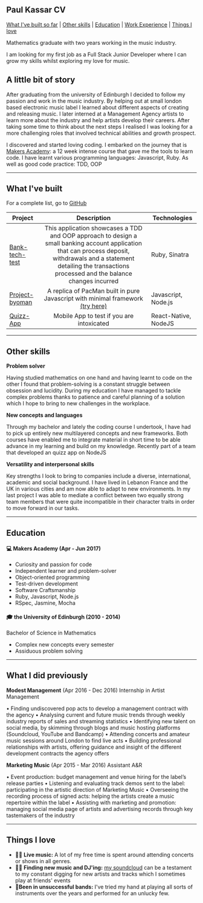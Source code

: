 ## Paul Kassar CV
[What I've built so far](#built) | [Other skills](#other) | [Education](#education) | [Work Experience](#work) | [Things I love](#love)

Mathematics graduate with two years working in the music industry.

I am looking for my first job as a Full Stack Junior Developer where I can grow my skills whilst exploring my love for music.


## A little bit of story

 After graduating from the university of Edinburgh I decided to follow my passion and work in the music industry. By helping out at small london based electronic music label I learned about different aspects of creating and releasing music. I later interned at a Management Agency artists to learn more about the industry and help artists develop their careers.
 After taking some time to think about the next steps I realised I was looking for a more challenging roles that involved technical abilities and growth prospect. 

I discovered and started loving coding. I embarked on the journey that is [Makers Academy](http://www.makersacademy.com/): a 12 week intense course that gave me the tools to learn code. I have learnt various programming languages: Javascript, Ruby. As well as good code practice: TDD, OOP

---
<a name="built"></a>
## What I've built

For a complete list, go to [GitHub](https://github.com/pkassar)

| Project   | Description | Technologies |
|           ---                                      |:---:|---|
| [Bank-tech-test](https://github.com/JayWebDevCom/bank-tech-test)| This application showcases a TDD and OOP approach to design a small banking account application that can process deposit, withdrawals and a statement detailing the transactions processed and the balance changes incurred | Ruby, Sinatra |
| [Project-byoman](https://github.com/henryhobhouse/project_byoman) | A replica of PacMan built in pure Javascript with minimal framework [(try here)](https://project-byo-man.herokuapp.com/)  | Javascript, Node.js |
| [Quizz-App](https://github.com/henryhobhouse/quiz-app) | Mobile App to test if you are intoxicated  | React-Native, NodeJS |
---
<a name="other"></a>
## Other skills

**Problem solver**

Having studied mathematics on one hand and having learnt to code on the other I found that problem-solving is a constant struggle between obsession and lucidity. During my education I have managed to tackle complex problems thanks to patience and careful planning of a solution which I hope to bring to new challenges in the workplace.

**New concepts and languages**

Through my bachelor and lately the coding course I undertook, I have had to pick up entirely new multilayered concepts and new frameworks. Both courses have enabled me to integrate material in short time to be able advance in my learning and build on my knowledge. Recently part of a team that developed an quizz app on NodeJS

**Versatility and interpersonal skills**

Key strengths I look to bring to companies include a diverse, international, academic and social background. I have lived in Lebanon France and the UK in various cities and am now able to adapt to new environments. In my last project I was able to mediate a conflict between two equally strong team members that were quite incompatible in their character traits in order to move forward in our tasks.


---

<a name="education"></a>
## Education

#### 💻 Makers Academy (Apr - Jun 2017)

- Curiosity and passion for code
- Independent learner and problem-solver
- Object-oriented programming
- Test-driven development
- Software Craftsmanship
- Ruby, Javascript, Node.js
- RSpec, Jasmine, Mocha

#### 🎓 the University of Edinburgh (2010 - 2014)‍

Bachelor of Science in Mathematics

- Complex new concepts every semester
- Assiduous problem solving
---
<a name="work"></a>
## What I did previously

**Modest Management** (Apr 2016 -  Dec 2016)  Internship in Artist Management

•	Finding undiscovered pop acts to develop a management contract with the agency
•	Analysing current and future music trends through weekly industry reports of sales and streaming statistics 
•	Identifying new talent on social media, by skimming through blogs and music hosting platforms (Soundcloud, YouTube and Bandcamp)
•	Attending concerts and amateur music sessions around London to find live acts
•	Building professional relationships with artists, offering guidance and insight of the different development contracts the agency offers

**Marketing Music** (Apr 2015 - Mar 2016)  Assistant A&R

•	Event production: budget management and venue hiring for the label’s release parties 
•	Listening and evaluating track demos sent to the label: participating in the artistic direction of Marketing Music
•	Overseeing the recording process of signed acts: helping the artists create a music repertoire within
the label
•	Assisting with marketing and promotion: managing social media page of artists and advertising records through key tastemakers of the industry



---
<a name="love"></a>
## Things I love

- 👨‍🎤 **Live music:** A lot of my free time is spent around attending concerts or shows in all genres.
- 🕵🏻 **Finding new music and DJ'ing:** [my soundcloud](https://soundcloud.com/pkassar/likes) can be a testament to my constant digging for new artists and tracks which I sometimes play at friends' events
- 🎸**Been in unsuccessful bands:** I've tried my hand at playing all sorts of instruments over the years and performed for an unlucky few.
